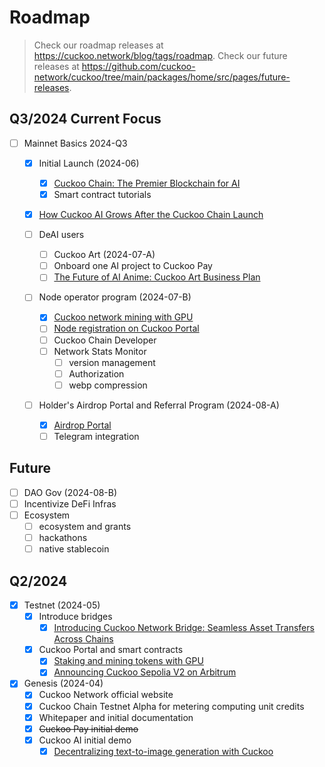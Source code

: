 # Roadmap

> Check our roadmap releases at https://cuckoo.network/blog/tags/roadmap.
> Check our future releases at https://github.com/cuckoo-network/cuckoo/tree/main/packages/home/src/pages/future-releases.

## Q3/2024 Current Focus

- [ ] Mainnet Basics 2024-Q3

  - [x] Initial Launch (2024-06)

    - [x] [Cuckoo Chain: The Premier Blockchain for AI](/blog/2024/06/24/cuckoo-the-blockchain-for-ai)
    - [x] Smart contract tutorials

  - [x] [How Cuckoo AI Grows After the Cuckoo Chain Launch](/blog/2024/06/28/how-does-cuckoo-grow-after-cuckoo-chain-launch)
  - [ ] DeAI users

    - [ ] Cuckoo Art (2024-07-A)
    - [ ] Onboard one AI project to Cuckoo Pay
    - [ ] [The Future of AI Anime: Cuckoo Art Business Plan](/future-releases/generative-art)

  - [ ] Node operator program (2024-07-B)

    - [x] [Cuckoo network mining with GPU](/blog/2024/07/15/cuckoo-network-mining-gpu-july-2024)
    - [ ] [Node registration on Cuckoo Portal](/future-releases/cuckoo-network-node-leaderboard)
    - [ ] Cuckoo Chain Developer
    - [ ] Network Stats Monitor
      - [ ] version management
      - [ ] Authorization
      - [ ] webp compression

  - [ ] Holder's Airdrop Portal and Referral Program (2024-08-A)
    - [x] [Airdrop Portal](/blog/2024/07/25/cuckoo-network-airdrop-portal)
    - [ ] Telegram integration

## Future

- [ ] DAO Gov (2024-08-B)
- [ ] Incentivize DeFi Infras
- [ ] Ecosystem
  - [ ] ecosystem and grants
  - [ ] hackathons
  - [ ] native stablecoin

## Q2/2024

- [x] Testnet (2024-05)
  - [x] Introduce bridges
    - [x] [Introducing Cuckoo Network Bridge: Seamless Asset Transfers Across Chains](/blog/2024/07/01/cuckoo-network-bridge-seamless-asset-transfers)
  - [x] Cuckoo Portal and smart contracts
    - [x] [Staking and mining tokens with GPU](https://cuckoo.network/blog/2024/04/20/staking-and-mining-tokens-with-gpu)
    - [x] [Announcing Cuckoo Sepolia V2 on Arbitrum](https://cuckoo.network/blog/2024/06/11/testnet-sepolia-v2)
- [x] Genesis (2024-04)
  - [x] Cuckoo Network official website
  - [x] Cuckoo Chain Testnet Alpha for metering computing unit credits
  - [x] Whitepaper and initial documentation
  - [x] ~~Cuckoo Pay initial demo~~
  - [x] Cuckoo AI initial demo
    - [x] [Decentralizing text-to-image generation with Cuckoo](https://cuckoo.network/blog/2024/04/13/decentralizing-text-to-image-generation)
